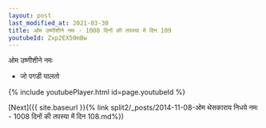 ```yaml
---
layout: post
last_modified_at: 2021-03-30
title: ओम उष्णीशीने नमः - 1008 दिनों की तपस्या में दिन 109
youtubeId: Zxp2EX50mBw
---
```

 
 
 ओम उष्णीशीने नमः  
 
 -  जो पगडी घालतो 
 
  
 
  
 
 
 
 
 
 


{% include youtubePlayer.html id=page.youtubeId %}
 
[Next]({{ site.baseurl }}{% link  split2/_posts/2014-11-08-ओम थेसकाराय निधये नमः - 1008 दिनों की तपस्या में दिन 108.md%})
 
